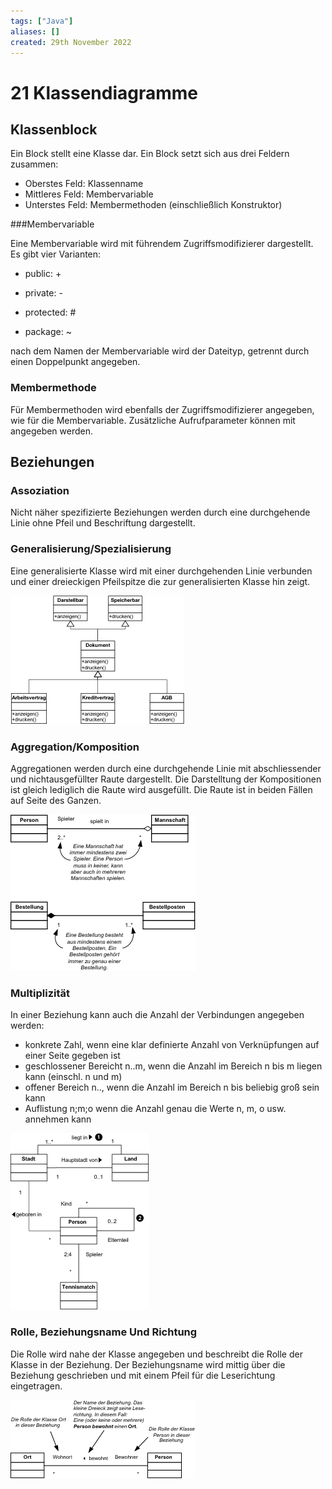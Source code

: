 ```yaml
---
tags: ["Java"]
aliases: []
created: 29th November 2022
---
```


# 21 Klassendiagramme

## Klassenblock

Ein Block stellt eine Klasse dar. Ein Block setzt sich aus drei Feldern zusammen: 

- Oberstes Feld: Klassenname
- Mittleres Feld: Membervariable
- Unterstes Feld: Membermethoden (einschließlich Konstruktor)

###Membervariable

Eine Membervariable wird mit führendem Zugriffsmodifizierer dargestellt. Es gibt vier Varianten:

- public: +

- private: -

- protected: #

- package: ~


nach dem Namen der Membervariable wird der Dateityp, getrennt durch einen Doppelpunkt angegeben.

### Membermethode

Für Membermethoden wird ebenfalls der Zugriffsmodifizierer angegeben, wie für die Membervariable. Zusätzliche Aufrufparameter können mit angegeben werden.

## Beziehungen

### Assoziation

Nicht näher spezifizierte Beziehungen werden durch eine durchgehende Linie ohne Pfeil und Beschriftung dargestellt.

### Generalisierung/Spezialisierung

Eine generalisierte Klasse wird mit einer durchgehenden Linie verbunden und einer dreieckigen Pfeilspitze die zur generalisierten Klasse hin zeigt.

![Vererbung](assets/Klassendiagr_04.gif "Vererbung")

### Aggregation/Komposition

Aggregationen werden durch eine durchgehende Linie mit abschliessender und nichtausgefüllter Raute dargestellt. Die Darstelltung der Kompositionen ist gleich lediglich die Raute wird ausgefüllt. Die Raute ist in beiden Fällen auf Seite des Ganzen.


![Aggregation/Komposition](assets/Klassendiagr_03.gif "Aggregation/Komposition")

### Multiplizität

In einer Beziehung kann auch die Anzahl der Verbindungen angegeben werden:

- konkrete Zahl, wenn eine klar definierte Anzahl von Verknüpfungen auf einer Seite gegeben ist
- geschlossener Bereicht n..m, wenn die Anzahl im Bereich n bis m liegen kann (einschl. n und m)
- offener Bereich n.., wenn die Anzahl im Bereich n bis beliebig groß sein kann
- Auflistung n;m;o wenn die Anzahl genau die Werte n, m, o usw. annehmen kann


![Multiplizität](assets/Klassendiagr_02.gif "Multiplizität")

### Rolle, Beziehungsname Und Richtung

Die Rolle wird nahe der Klasse angegeben und beschreibt die Rolle der Klasse in der Beziehung. Der Beziehungsname wird mittig über die Beziehung geschrieben und mit einem Pfeil für die Leserichtung eingetragen.

![Rolle, Beziehungsname und Richtung](assets/Klassendiagr_01.gif "Rolle, Beziehungsname und Richtung")


